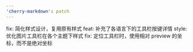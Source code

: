 ```yaml
---
'cherry-markdown': patch
---
```


fix: 简化样式设计，复用原有样式
feat: 补充了各语言下的工具栏按键详情
style: 优化图片工具栏在各个主题下样式
fix: 定位工具栏时，使用相对 preview 的坐标，而不是绝对坐标
